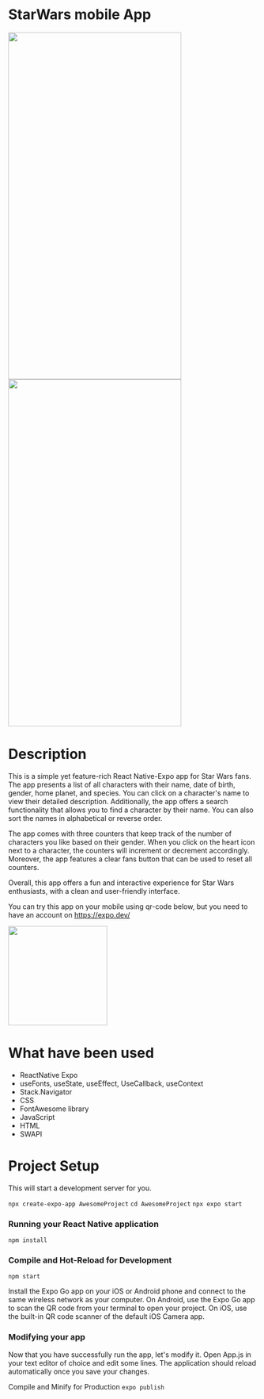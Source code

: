 # StarWars mobile App

<img src=https://user-images.githubusercontent.com/116656921/232043325-7de302bc-8677-4f47-a5eb-fd0a44973475.jpg width="350" height="700"> <img src=https://user-images.githubusercontent.com/116656921/232043344-f4e3441e-0dd6-4266-bbdd-e98bed4b37d7.jpg width="350" height="700">

# Description
This is a simple yet feature-rich React Native-Expo app for Star Wars fans. The app presents a list of all characters with their name, date of birth, gender, home planet, and species. You can click on a character's name to view their detailed description. Additionally, the app offers a search functionality that allows you to find a character by their name. You can also sort the names in alphabetical or reverse order.

The app comes with three counters that keep track of the number of characters you like based on their gender. When you click on the heart icon next to a character, the counters will increment or decrement accordingly. Moreover, the app features a clear fans button that can be used to reset all counters.

Overall, this app offers a fun and interactive experience for Star Wars enthusiasts, with a clean and user-friendly interface. 

You can try this app on your mobile using qr-code below, but you need to have an account on <link>https://expo.dev/</link>

<img src=https://user-images.githubusercontent.com/116656921/232048965-b83c25ab-55f8-4421-a897-5c86ba9959ae.jpg width="200" height="200">


# What have been used
<ul>
<li>ReactNative Expo</li>
<li>useFonts, useState, useEffect, UseCallback, useContext</li>
<li>Stack.Navigator</li>
<li>CSS</li>
<li>FontAwesome library</li>
<li>JavaScript</li>
<li>HTML</li>
<li>SWAPI</li>
</ul>

# Project Setup

This will start a development server for you.

```npx create-expo-app AwesomeProject```
```cd AwesomeProject```
```npx expo start```

<h3>Running your React Native application</h3>

```npm install```

<h3>Compile and Hot-Reload for Development</h3>

 ```npm start```

Install the Expo Go app on your iOS or Android phone and connect to the same wireless network as your computer. On Android, use the Expo Go app to scan the QR code from your terminal to open your project. On iOS, use the built-in QR code scanner of the default iOS Camera app.

<h3>Modifying your app</h3>
Now that you have successfully run the app, let's modify it. Open App.js in your text editor of choice and edit some lines. The application should reload automatically once you save your changes.

Compile and Minify for Production
```expo publish```
